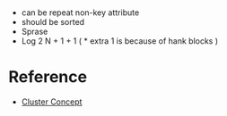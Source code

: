 
# 

- can be repeat non-key attribute
- should be sorted 
- Sprase 
- Log 2 N + 1 + 1 ( * extra 1 is because of hank blocks )

# Reference 
- [Cluster Concept ](https://www.youtube.com/watch?v=UpJ9ICmzaAM)